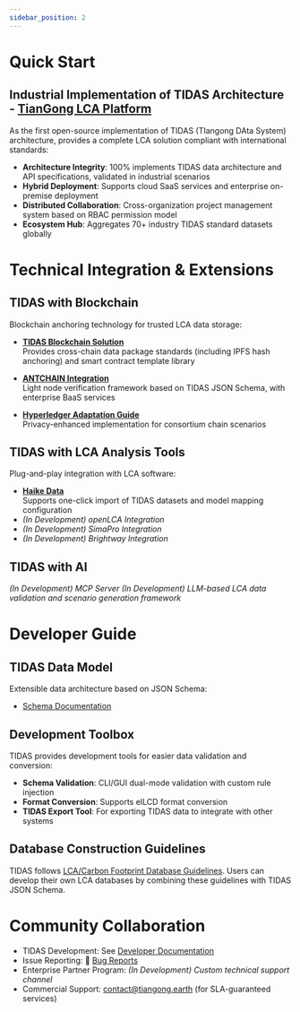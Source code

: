 ```yaml
---
sidebar_position: 2
---
```


# Quick Start

## Industrial Implementation of TIDAS Architecture - [TianGong LCA Platform](https://docs.tiangong.earth/)

As the first open-source implementation of TIDAS (TIangong DAta System) architecture, provides a complete LCA solution compliant with international standards:

- **Architecture Integrity**: 100% implements TIDAS data architecture and API specifications, validated in industrial scenarios
- **Hybrid Deployment**: Supports cloud SaaS services and enterprise on-premise deployment
- **Distributed Collaboration**: Cross-organization project management system based on RBAC permission model
- **Ecosystem Hub**: Aggregates 70+ industry TIDAS standard datasets globally

# Technical Integration & Extensions

## TIDAS with Blockchain
Blockchain anchoring technology for trusted LCA data storage:
- **[TIDAS Blockchain Solution](./integration/TIDAS-to-blockchain.md)**  
  Provides cross-chain data package standards (including IPFS hash anchoring) and smart contract template library

- **[ANTCHAIN Integration](./use_case/TIDAS-to-ANTCHAIN.md)**  
  Light node verification framework based on TIDAS JSON Schema, with enterprise BaaS services

- **[Hyperledger Adaptation Guide](./use_case/TIDAS-to-Hyperledger.md)**  
  Privacy-enhanced implementation for consortium chain scenarios

## TIDAS with LCA Analysis Tools

Plug-and-play integration with LCA software:
- **[Haike Data](./use_case/block_builder.md)**  
  Supports one-click import of TIDAS datasets and model mapping configuration
- *(In Development) openLCA Integration* 
- *(In Development) SimaPro Integration*
- *(In Development) Brightway Integration* 

## TIDAS with AI
*(In Development) MCP Server*
*(In Development) LLM-based LCA data validation and scenario generation framework*

# Developer Guide

## TIDAS Data Model
Extensible data architecture based on JSON Schema:
- [Schema Documentation](/docs/schema/TIDAS-Schema.md)  

## Development Toolbox
TIDAS provides development tools for easier data validation and conversion:
- **Schema Validation**: CLI/GUI dual-mode validation with custom rule injection
- **Format Conversion**: Supports eILCD format conversion
- **TIDAS Export Tool**: For exporting TIDAS data to integrate with other systems

## Database Construction Guidelines
TIDAS follows [LCA/Carbon Footprint Database Guidelines](https://www.carbonfootprint.network/docs/category/lca-database-guideline). Users can develop their own LCA databases by combining these guidelines with TIDAS JSON Schema.

# Community Collaboration
- TIDAS Development: See [Developer Documentation](/docs/how-to-contribut-tidas-doc.md)
- Issue Reporting: 🐞 [Bug Reports](https://github.com/tiangong-lca/tidas/issues)  
- Enterprise Partner Program: *(In Development) Custom technical support channel*
- Commercial Support: contact@tiangong.earth (for SLA-guaranteed services)

